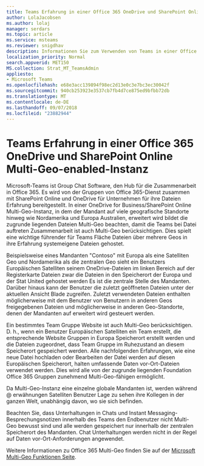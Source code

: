 ```yaml
---
title: Teams Erfahrung in einer Office 365 OneDrive und SharePoint Online Multi-Geo-enabled-Instanz
author: LolaJacobsen
ms.author: lolaj
manager: serdars
ms.topic: article
ms.service: msteams
ms.reviewer: snigdhav
description: Informationen Sie zum Verwenden von Teams in einer Office 365 OneDrive und SharePoint Online Multi-Geo-enabled-Instanz.
localization_priority: Normal
search.appverid: MET150
MS.collection: Strat_MT_TeamsAdmin
appliesto:
- Microsoft Teams
ms.openlocfilehash: e68e3acc139894f98ec2d13e0c3e7bc3ec30042f
ms.sourcegitcommit: 940cb253923e3537cb7fb4d7ce875ed9bfbb72db
ms.translationtype: MT
ms.contentlocale: de-DE
ms.lasthandoff: 09/07/2018
ms.locfileid: "23882944"
---
```

<a name="teams-experience-in-an-office-365-onedrive-and-sharepoint-online-multi-geo-enabled-tenancy"></a>Teams Erfahrung in einer Office 365 OneDrive und SharePoint Online Multi-Geo-enabled-Instanz
===========================================

Microsoft-Teams ist Group Chat Software, den Hub für die Zusammenarbeit in Office 365. Es wird von der Gruppen von Office 365-Dienst zusammen mit SharePoint Online und OneDrive für Unternehmen für ihre Dateien Erfahrung bereitgestellt. In einer OneDrive for Business/SharePoint Online Multi-Geo-Instanz, in dem der Mandant auf viele geografische Standorte hinweg wie Nordamerika und Europa Australien, erweitert wird bildet die zugrunde liegenden Dateien Multi-Geo beachten, damit die Teams bei Datei auftreten Zusammenarbeit ist auch Multi-Geo berücksichtigen. Dies spielt eine wichtige führender für Teams Fläche Dateien über mehrere Geos in ihre Erfahrung systemeigene Dateien gehostet.

Beispielsweise eines Mandanten "Contoso" mit Europa als eine Satelliten Geo und Nordamerika als die zentralen Geo sieht ein Benutzers Europäischen Satelliten seinem OneDrive-Dateien im linken Bereich auf der Registerkarte Dateien zwar die Dateien in den Speicherort der Europa und der Stat United gehostet werden Es ist die zentrale Stelle des Mandanten. Darüber hinaus kann der Benutzer die zuletzt geöffneten Dateien unter der aktuellen Ansicht Blade zugreifen. Zuletzt verwendeten Dateien enthalten möglicherweise mit dem Benutzer von Benutzern in anderen Geos freigegebenen Dateien und möglicherweise in anderen Geo-Standorte, denen der Mandanten auf erweitert wird gesteuert werden. 

Ein bestimmtes Team Gruppe Website ist auch Multi-Geo berücksichtigen. D. h., wenn ein Benutzer Europäischen Satelliten ein Team erstellt, die entsprechende Website Gruppen in Europa Speicherort erstellt werden und die Dateien zugeordnet, dass Team Gruppe im Ruhezustand an diesem Speicherort gespeichert werden. Alle nachfolgenden Erfahrungen, wie eine neue Datei hochladen oder Bearbeiten der Datei werden auf diesen Europäischen Speicherort, halten umfassende Daten vor-Ort-Dateien verwendet werden. Dies wird alle von der zugrunde liegenden Foundation Office 365 Gruppen zunehmend Multi-Geo-fähigen ermöglicht.

Da Multi-Geo-Instanz eine einzelne globale Mandanten ist, werden während @ erwähnungen Satelliten Benutzer Lage zu sehen ihre Kollegen in der ganzen Welt, unabhängig davon, wo sie sich befinden. 

Beachten Sie, dass Unterhaltungen in Chats und Instant Messaging-Besprechungsnotizen innerhalb des Teams den Endbenutzer nicht Multi-Geo bewusst sind und alle werden gespeichert nur innerhalb der zentralen Speicherort des Mandanten. Chat Unterhaltungen werden nicht in der Regel auf Daten vor-Ort-Anforderungen angewendet.

Weitere Informationen zu Office 365 Multi-Geo finden Sie auf der [Microsoft Multi-Geo Funktionen Seite](https://aka.ms/multi-geo).
